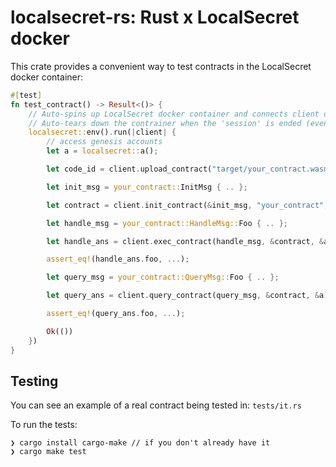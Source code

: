 # localsecret-rs: Rust x LocalSecret docker

This crate provides a convenient way to test contracts in the LocalSecret docker container:

```rust
#[test]
fn test_contract() -> Result<()> {
    // Auto-spins up LocalSecret docker container and connects client over Tendermint RPC
    // Auto-tears down the contrainer when the 'session' is ended (even if it panics)
    localsecret::env().run(|client| {
        // access genesis accounts
        let a = localsecret::a();

        let code_id = client.upload_contract("target/your_contract.wasm.gz", &a)?.into_inner();

        let init_msg = your_contract::InitMsg { .. };

        let contract = client.init_contract(&init_msg, "your_contract", &code_id, &a)?.into_inner();

        let handle_msg = your_contract::HandleMsg::Foo { .. };

        let handle_ans = client.exec_contract(handle_msg, &contract, &a)?.into_inner();

        assert_eq!(handle_ans.foo, ...);

        let query_msg = your_contract::QueryMsg::Foo { .. };

        let query_ans = client.query_contract(query_msg, &contract, &a)?;

        assert_eq!(query_ans.foo, ...);

        Ok(())
    })
}
```

## Testing

You can see an example of a real contract being tested in: `tests/it.rs`

To run the tests:
```
❯ cargo install cargo-make // if you don't already have it
❯ cargo make test
```
